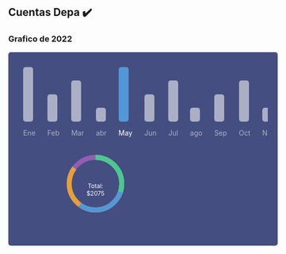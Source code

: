 ## Cuentas Depa ✔️
<style>

.main-container {
	background: #444e80;
	color: #abafc6;
	border-radius: 5px;
	padding: 20px;
	width: 100%;
	height: 350px;
}

.year-stats {
	white-space: nowrap;
	max-height: 170px;
	overflow: hidden;
}

.year-stats:hover {
	overflow-x: auto;
}

/* SCROLL BAR STYLE (ONLY WORKS IN CHROME) */
/* Width */
::-webkit-scrollbar {
	height: 5px;
	width: 100%;
}

/* Track */
::-webkit-scrollbar-track {
	background: #444e80;
}

/* Handle */
::-webkit-scrollbar-thumb {
	background: #abafc6;
	border-radius: 10px;
}

::-webkit-scrollbar-thumb {
	background: #5397d6;
}

.month-group {
	cursor: pointer;
	max-width: 400px;
	height: 110px;
	margin: 10px;
	display: inline-block;
}

.bar {
	background-color: #abafc6;
	width: 20px;
	border-radius: 5px;
	margin-bottom: 10px;
}

.month-group:hover .bar,
.selected .bar {
	background: #5397d6;
}

.month-group:hover p,
.selected p {
	color: #fff;
}

.h-25 {
	height: 25%;
}
.h-50 {
	height: 50%;
}
.h-75 {
	height: 75%;
}
.h-100 {
	height: 100%;
}

.stats-info {
	margin-top: 15px;
	display: flex;
	align-items: center;
	justify-content: space-around;
	position: relative;
}

.graph-container {
	position: relative;
}

.percent {
	display: block;
	width: 120px;
	height: 120px;
}

.circle {
	stroke: #915db1;
	fill: none;
	stroke-width: 3;
}

.circle:nth-child(2) {
	stroke: #e59f3c;
}

.circle:nth-child(3) {
	stroke: #5397d6;
}

.circle:nth-child(4) {
	stroke: #4cc790;
}

.graph-container p {
	position: absolute;
	top: 50%;
	left: 50%;
	transform: translate(-50%, -50%);
	font-size: 12px;
	color: #fff;
	text-align: center;
}

.info p {
	margin-bottom: 10px;
}

.info span {
	color: #fff;
}

</style>

<div><h3>Grafico de 2022</h3></div>
<div class="main-container">
    <div class="year-stats">
        <div class="month-group">
            <div class="bar h-100"></div>
            <p class="month">Ene</p>
        </div>
        <div class="month-group">
            <div class="bar h-50"></div>
            <p class="month">Feb</p>
        </div>
        <div class="month-group">
            <div class="bar h-75"></div>
            <p class="month">Mar</p>
        </div>
        <div class="month-group">
            <div class="bar h-25"></div>
            <p class="month">abr</p>
        </div>
        <div class="month-group selected">
            <div class="bar h-100"></div>
            <p class="month">May</p>
        </div>
        <div class="month-group">
            <div class="bar h-50"></div>
            <p class="month">Jun</p>
        </div>
        <div class="month-group">
            <div class="bar h-75"></div>
            <p class="month">Jul</p>
        </div>
        <div class="month-group">
            <div class="bar h-25"></div>
            <p class="month">ago</p>
        </div>
        <div class="month-group">
            <div class="bar h-50"></div>
            <p class="month">Sep</p>
        </div>
        <div class="month-group">
            <div class="bar h-75"></div>
            <p class="month">Oct</p>
        </div>
        <div class="month-group">
            <div class="bar h-25"></div>
            <p class="month">Nov</p>
        </div>
        <div class="month-group">
            <div class="bar h-100"></div>
            <p class="month">dic</p>
        </div>
    </div>

<div class="stats-info">
    <div class="graph-container">
        <div class="percent">
            <svg viewBox="0 0 36 36" class="circular-chart">
                <path class="circle" stroke-dasharray="100, 100" d="M18 2.0845
a 15.9155 15.9155 0 0 1 0 31.831
a 15.9155 15.9155 0 0 1 0 -31.831" />
                <path class="circle" stroke-dasharray="85, 100" d="M18 2.0845
a 15.9155 15.9155 0 0 1 0 31.831
a 15.9155 15.9155 0 0 1 0 -31.831" />
                <path class="circle" stroke-dasharray="60, 100" d="M18 2.0845
a 15.9155 15.9155 0 0 1 0 31.831
a 15.9155 15.9155 0 0 1 0 -31.831" />
                <path class="circle" stroke-dasharray="30, 100" d="M18 2.0845
a 15.9155 15.9155 0 0 1 0 31.831
a 15.9155 15.9155 0 0 1 0 -31.831" />
            </svg>
        </div>
        <p>Total: $2075</p>
    </div>

<div class="info">
    <p></span></p>
    <p><span></span></p>
    <p><span></span></p>
</div>
</div>
</div>
